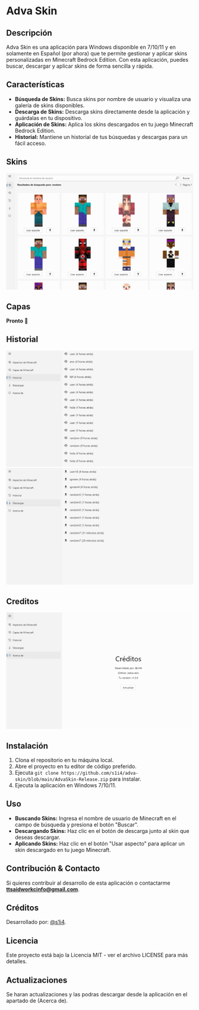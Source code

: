 
# Adva Skin

## Descripción

Adva Skin es una aplicación para Windows disponible en 7/10/11 y en solamente en Español (por ahora)
que te permite gestionar y aplicar skins personalizadas en Minecraft Bedrock Edition. Con esta aplicación, puedes buscar, descargar y aplicar skins de forma sencilla y rápida.

## Características

-   **Búsqueda de Skins:** Busca skins por nombre de usuario y visualiza una galería de skins disponibles.
-   **Descarga de Skins:** Descarga skins directamente desde la aplicación y guárdalas en tu dispositivo.
-   **Aplicación de Skins:** Aplica los skins descargados en tu juego Minecraft Bedrock Edition.
-   **Historial:** Mantiene un historial de tus búsquedas y descargas para un fácil acceso.

## Skins
![Capture 1](https://github.com/s1i4/adva-skin/blob/main/Application%20screenshots/Capture.png)

## Capas
**Pronto** 👀

## Historial
![Capture 2](https://github.com/s1i4/adva-skin/blob/main/Application%20screenshots/Capture2.png)
![Capture 3](https://github.com/s1i4/adva-skin/blob/main/Application%20screenshots/Capture3.png)

## Creditos
![Capture 4](https://github.com/s1i4/adva-skin/blob/main/Application%20screenshots/Capture4.png)

## Instalación

1.  Clona el repositorio en tu máquina local.
2.  Abre el proyecto en tu editor de código preferido.
3.  Ejecuta `git clone https://github.com/s1i4/adva-skin/blob/main/AdvaSkin-Release.zip` para instalar.
4.  Ejecuta la aplicación en Windows 7/10/11.

## Uso

-   **Buscando Skins:** Ingresa el nombre de usuario de Minecraft en el campo de búsqueda y presiona el botón "Buscar".
-   **Descargando Skins:** Haz clic en el botón de descarga junto al skin que deseas descargar.
-   **Aplicando Skins:** Haz clic en el botón "Usar aspecto" para aplicar un skin descargado en tu juego Minecraft.

## Contribución & Contacto

Si quieres contribuir al desarrollo de esta aplicación o contactarme
**ttsaidworkcinfo@gmail.com**.

## Créditos

Desarrollado por: [@s1i4](https://github.com/s1i4).

## Licencia

Este proyecto está bajo la Licencia MIT - ver el archivo LICENSE para más detalles.

## Actualizaciones

Se haran actualizaciones y las podras descargar desde la aplicación en el apartado de (Acerca de).
